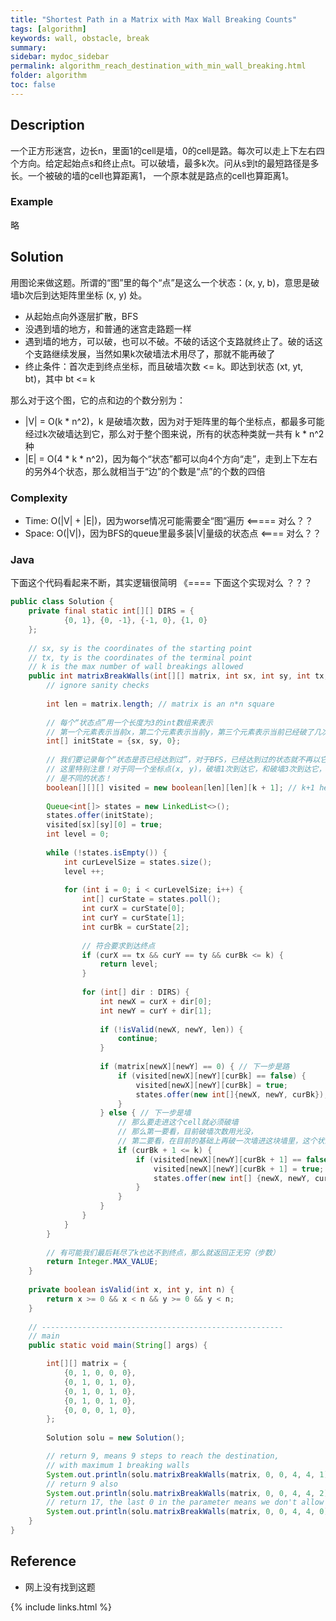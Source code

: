 ```yaml
---
title: "Shortest Path in a Matrix with Max Wall Breaking Counts"
tags: [algorithm]
keywords: wall, obstacle, break
summary:
sidebar: mydoc_sidebar
permalink: algorithm_reach_destination_with_min_wall_breaking.html
folder: algorithm
toc: false
---
```


## Description
一个正方形迷宫，边长n，里面1的cell是墙，0的cell是路。每次可以走上下左右四个方向。给定起始点s和终止点t。可以破墙，最多k次。问从s到t的最短路径是多长。一个被破的墙的cell也算距离1，
一个原本就是路点的cell也算距离1。

### Example
略

## Solution
用图论来做这题。所谓的“图”里的每个“点”是这么一个状态：(x, y, b)，意思是破墙b次后到达矩阵里坐标 (x, y) 处。
* 从起始点向外逐层扩散，BFS
* 没遇到墙的地方，和普通的迷宫走路题一样
* 遇到墙的地方，可以破，也可以不破。不破的话这个支路就终止了。破的话这个支路继续发展，当然如果k次破墙法术用尽了，那就不能再破了
* 终止条件：首次走到终点坐标，而且破墙次数 <= k。即达到状态 (xt, yt, bt)，其中 bt <= k

那么对于这个图，它的点和边的个数分别为：
* |V| = O(k * n^2)，k 是破墙次数，因为对于矩阵里的每个坐标点，都最多可能经过k次破墙达到它，那么对于整个图来说，所有的状态种类就一共有 k * n^2 种
* |E| = O(4 * k * n^2)，因为每个“状态”都可以向4个方向“走”，走到上下左右的另外4个状态，那么就相当于“边”的个数是“点”的个数的四倍

### Complexity
* Time: O(|V| + |E|)，因为worse情况可能需要全“图”遍历     <===== 对么？？
* Space: O(|V|)，因为BFS的queue里最多装|V|量级的状态点    <==== 对么？？

### Java
下面这个代码看起来不断，其实逻辑很简明   《==== 下面这个实现对么 ？？？
```java
public class Solution {
    private final static int[][] DIRS = {
            {0, 1}, {0, -1}, {-1, 0}, {1, 0}
    };
    
    // sx, sy is the coordinates of the starting point
    // tx, ty is the coordinates of the terminal point
    // k is the max number of wall breakings allowed
    public int matrixBreakWalls(int[][] matrix, int sx, int sy, int tx, int ty, int k) {
        // ignore sanity checks
        
        int len = matrix.length; // matrix is an n*n square
        
        // 每个“状态点”用一个长度为3的int数组来表示
        // 第一个元素表示当前x，第二个元素表示当前y，第三个元素表示当前已经破了几次墙
        int[] initState = {sx, sy, 0};
        
        // 我们要记录每个“状态是否已经达到过”，对于BFS，已经达到过的状态就不再以它为中心展开了
        // 这里特别注意！对于同一个坐标点(x, y)，破墙1次到达它，和破墙3次到达它，和不破墙到达它，
        // 是不同的状态！
        boolean[][][] visited = new boolean[len][len][k + 1]; // k+1 here, not k
        
        Queue<int[]> states = new LinkedList<>();
        states.offer(initState);
        visited[sx][sy][0] = true;
        int level = 0;
        
        while (!states.isEmpty()) {
            int curLevelSize = states.size();
            level ++;
            
            for (int i = 0; i < curLevelSize; i++) {    
                int[] curState = states.poll();
                int curX = curState[0];
                int curY = curState[1];
                int curBk = curState[2];
                
                // 符合要求到达终点
                if (curX == tx && curY == ty && curBk <= k) {
                    return level;
                }
                
                for (int[] dir : DIRS) {
                    int newX = curX + dir[0];
                    int newY = curY + dir[1];
                    
                    if (!isValid(newX, newY, len)) {
                        continue;
                    }
                    
                    if (matrix[newX][newY] == 0) { // 下一步是路
                        if (visited[newX][newY][curBk] == false) {
                            visited[newX][newY][curBk] = true;
                            states.offer(new int[]{newX, newY, curBk});
                        }
                    } else { // 下一步是墙
                        // 那么要走进这个cell就必须破墙
                        // 那么第一要看，目前破墙次数用光没，
                        // 第二要看，在目前的基础上再破一次墙进这块墙里，这个状态我们访问过没
                        if (curBk + 1 <= k) {
                            if (visited[newX][newY][curBk + 1] == false) {
                                visited[newX][newY][curBk + 1] = true;
                                states.offer(new int[] {newX, newY, curBk + 1});
                            }
                        }
                    }
                }
            }
        }
        
        // 有可能我们最后耗尽了k也达不到终点，那么就返回正无穷（步数）
        return Integer.MAX_VALUE;
    }
    
    private boolean isValid(int x, int y, int n) {
        return x >= 0 && x < n && y >= 0 && y < n;
    }
    
    // ------------------------------------------------------
    // main
    public static void main(String[] args) {

        int[][] matrix = {
            {0, 1, 0, 0, 0},
            {0, 1, 0, 1, 0},
            {0, 1, 0, 1, 0},
            {0, 1, 0, 1, 0},
            {0, 0, 0, 1, 0},
        };
        
        Solution solu = new Solution();

        // return 9, means 9 steps to reach the destination,
        // with maximum 1 breaking walls
        System.out.println(solu.matrixBreakWalls(matrix, 0, 0, 4, 4, 1));
        // return 9 also
        System.out.println(solu.matrixBreakWalls(matrix, 0, 0, 4, 4, 2));
        // return 17, the last 0 in the parameter means we don't allow any wall breaking
        System.out.println(solu.matrixBreakWalls(matrix, 0, 0, 4, 4, 0));
    }
}   
```

## Reference
* 网上没有找到这题

{% include links.html %}
